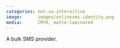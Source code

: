 ```yaml
---
categories: not-so-interactive
image:      images/onlinesms-identity.png
media:      CMYK, matte-laminated
---
```

A bulk SMS provider.
